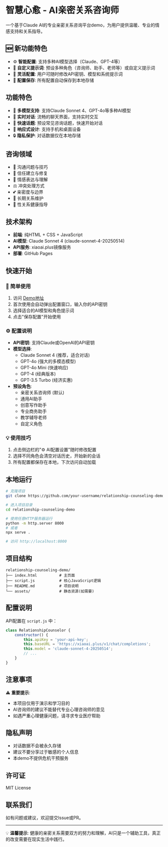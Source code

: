 # 智慧心愈 - AI亲密关系咨询师

一个基于Claude AI的专业亲密关系咨询平台demo，为用户提供温暖、专业的情感支持和关系指导。

## 🆕 新功能特色

- ⚙️ **智能配置**: 支持多种AI模型选择（Claude、GPT-4等）
- 📝 **自定义提示词**: 预设多种角色（咨询师、助手、老师等）或自定义提示词
- 🔧 **灵活配置**: 用户可随时修改API密钥、模型和系统提示词
- 💾 **配置保存**: 所有配置自动保存到本地存储

## 功能特色

- 🤖 **多模型支持**: 支持Claude Sonnet 4、GPT-4o等多种AI模型
- 💬 **实时对话**: 流畅的聊天界面，支持实时交互
- 🎯 **快速话题**: 预设常见咨询话题，快速开始对话
- 📱 **响应式设计**: 支持手机和桌面设备
- 🔒 **隐私保护**: 对话数据仅在本地存储

## 咨询领域

- 💬 沟通问题与技巧
- 🤝 信任建立与修复  
- 💝 情感表达与理解
- ⚖️ 冲突处理方式
- 💕 亲密度与边界
- 🌱 长期关系维护
- 🌹 性关系健康指导

## 技术架构

- **前端**: 纯HTML + CSS + JavaScript
- **AI模型**: Claude Sonnet 4 (claude-sonnet-4-20250514)
- **API服务**: xiaoai.plus镜像服务
- **部署**: GitHub Pages

## 快速开始

### 🎯 简单使用
1. 访问 [Demo地址](https://your-username.github.io/relationship-counseling-demo/)
2. 首次使用会自动弹出配置窗口，输入你的API密钥
3. 选择适合的AI模型和角色提示词
4. 点击"保存配置"开始使用

### ⚙️ 配置说明
- **API密钥**: 支持Claude或OpenAI的API密钥
- **模型选择**: 
  - Claude Sonnet 4 (推荐，适合对话)
  - GPT-4o (强大的多模态模型)
  - GPT-4o Mini (快速响应)
  - GPT-4 (经典版本)
  - GPT-3.5 Turbo (经济实惠)
- **预设角色**:
  - 亲密关系咨询师 (默认)
  - 通用AI助手
  - 创意写作助手
  - 专业商务助手
  - 教学辅导老师
  - 自定义角色

### 💡 使用技巧
1. 点击侧边栏的"⚙️ AI配置设置"随时修改配置
2. 选择不同角色会清空对话历史，开始新的会话
3. 所有配置都保存在本地，下次访问自动加载

## 本地运行

```bash
# 克隆项目
git clone https://github.com/your-username/relationship-counseling-demo.git

# 进入项目目录
cd relationship-counseling-demo

# 使用任意HTTP服务器运行
python -m http.server 8000
# 或者
npx serve .

# 访问 http://localhost:8000
```

## 项目结构

```
relationship-counseling-demo/
├── index.html          # 主页面
├── script.js           # 核心JavaScript逻辑
├── README.md           # 项目说明
└── assets/             # 静态资源(如需要)
```

## 配置说明

API配置在 `script.js` 中：

```javascript
class RelationshipCounselor {
    constructor() {
        this.apiKey = 'your-api-key';
        this.baseURL = 'https://xiaoai.plus/v1/chat/completions';
        this.model = 'claude-sonnet-4-20250514';
        // ...
    }
}
```

## 注意事项

⚠️ **重要提示**: 
- 本项目仅用于演示和学习目的
- AI咨询师的建议不能替代专业心理咨询师的意见
- 如遇严重心理健康问题，请寻求专业医疗帮助

## 隐私声明

- 对话数据不会被永久存储
- 建议不要分享过于敏感的个人信息
- 本demo不提供危机干预服务

## 许可证

MIT License

## 联系我们

如有问题或建议，欢迎提交Issue或PR。

---

💡 **温馨提示**: 健康的亲密关系需要双方的努力和理解，AI只是一个辅助工具，真正的改变需要在现实生活中践行。